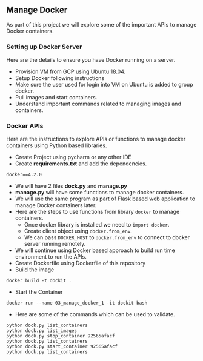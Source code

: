 ## Manage Docker
As part of this project we will explore some of the important APIs to manage Docker containers.
### Setting up Docker Server
Here are the details to ensure you have Docker running on a server.
* Provision VM from GCP using Ubuntu 18.04.
* Setup Docker following instructions
* Make sure the user used for login into VM on Ubuntu is added to group docker.
* Pull images and start containers.
* Understand important commands related to managing images and containers.
### Docker APIs
Here are the instructions to explore APIs or functions to manage docker containers using Python based libraries.
* Create Project using pycharm or any other IDE
* Create **requirements.txt** and add the dependencies.
```
docker==4.2.0
```
* We will have 2 files **dock.py** and **manage.py**
* **manage.py** will have some functions to manage docker containers.
* We will use the same program as part of Flask based web application to manage Docker containers later.
* Here are the steps to use functions from library  `docker` to manage containers.
  * Once docker library is installed we need to `import docker`.
  * Create client object using `docker.from_env`.
  * We can pass `DOCKER_HOST` to `docker.from_env` to connect to docker server running remotely.
* We will continue using Docker based approach to build run time environment to run the APIs.
* Create Dockerfile using Dockerfile of this repository
* Build the image
```
docker build -t dockit .
```
* Start the Container
```
docker run --name 03_manage_docker_1 -it dockit bash
```
* Here are some of the commands which can be used to validate.
```
python dock.py list_containers
python dock.py list_images
python dock.py stop_container 92565afacf
python dock.py list_containers
python dock.py start_container 92565afacf
python dock.py list_containers
```
